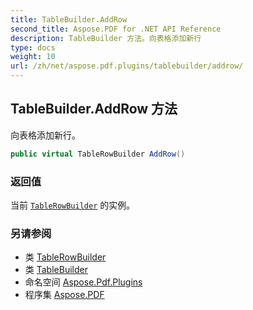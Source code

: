 ```yaml
---
title: TableBuilder.AddRow
second_title: Aspose.PDF for .NET API Reference
description: TableBuilder 方法。向表格添加新行
type: docs
weight: 10
url: /zh/net/aspose.pdf.plugins/tablebuilder/addrow/
---
```

## TableBuilder.AddRow 方法

向表格添加新行。

```csharp
public virtual TableRowBuilder AddRow()
```

### 返回值

当前 [`TableRowBuilder`](../../tablerowbuilder/) 的实例。

### 另请参阅

* 类 [TableRowBuilder](../../tablerowbuilder/)
* 类 [TableBuilder](../)
* 命名空间 [Aspose.Pdf.Plugins](../../../aspose.pdf.plugins/)
* 程序集 [Aspose.PDF](../../../)
